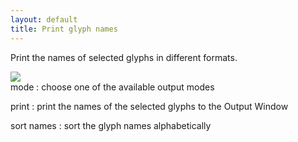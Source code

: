 ```yaml
---
layout: default
title: Print glyph names
---
```


Print the names of selected glyphs in different formats.

<div class='container'>

<div class='screenshot'>
  <img src='/images/glyphs/namesPrint.png' />
</div>

<div class='captions' markdown='1'>
mode
: choose one of the available output modes

print
: print the names of the selected glyphs to the Output Window

sort names
: sort the glyph names alphabetically
</div>

</div>